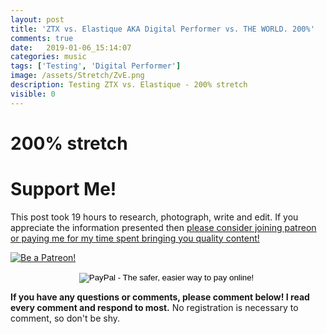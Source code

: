 ```yaml
---
layout: post
title: 'ZTX vs. Elastique AKA Digital Performer vs. THE WORLD. 200%'
comments: true
date:   2019-01-06_15:14:07 
categories: music
tags: ['Testing', 'Digital Performer']
image: /assets/Stretch/ZvE.png
description: Testing ZTX vs. Elastique - 200% stretch
visible: 0
---
```


# 200% stretch

  <script type="text/javascript" src="/admc/comparator.js?v={{ site.time | date:'%s' }}"> </script>
  <link rel="stylesheet" type="text/css" href="/admc/admc.css">
<admc path="/assets/Stretch/200" title="200% stretch">
    <file name="ZTXVox200.aac" />
    <file name="ElastiqueVox200.aac" />
</admc>
<admc path="/assets/Stretch/200" title="200% stretch">
    <file name="ZTXPuke200.aac" />
    <file name="ElastiquePuke200.aac" />
</admc>
<admc path="/assets/Stretch/200" title="200% stretch">
    <file name="ZTXOrch200.aac" />
    <file name="ElastiqueOrch200.aac" />
</admc>
<admc path="/assets/Stretch/200" title="200% stretch">
    <file name="ZTXPop200.aac" />
    <file name="ElastiquePop200.aac" />
</admc>
<admc path="/assets/Stretch/200" title="200% stretch">
    <file name="ZTXAcoustic200.aac" />
    <file name="ElastiqueAcoustic200.aac" />
</admc>
<admc path="/assets/Stretch/200" title="200% stretch">
    <file name="ZTXDrum200.aac" />
    <file name="ElastiqueDrum200.aac" />
</admc>
<admc path="/assets/Stretch/200" title="200% stretch">
    <file name="ZTXBass200.aac" />
    <file name="ElastiqueBass200.aac" />
</admc>
<admc path="/assets/Stretch/200" title="200% stretch">
    <file name="ZTXTrumpet200.aac" />
    <file name="ElastiqueTrumpet200.aac" />
</admc>

# Support Me!

This post took 19 hours to research, photograph, write and edit. If you appreciate the information presented then <a href="/DonateNow/">please consider joining patreon or paying me for my time spent bringing you quality content!</a>

<a href="https://www.patreon.com/bePatron?u=7465992"> <img class="patreon-button" src="/assets/Patreon.png" alt="Be a Patreon!"></a>

<form style="text-align: center;" action="https://www.paypal.com/cgi-bin/webscr" method="post" target="_top">
<input type="hidden" name="cmd" value="_s-xclick">
<input type="hidden" name="hosted_button_id" value="BR247JAZBTUJJ">
<input type="image" src="https://www.paypalobjects.com/en_US/i/btn/btn_donateCC_LG.gif" border="0" name="submit" alt="PayPal - The safer, easier way to pay online!">
<img alt="" border="0" src="https://www.paypalobjects.com/en_US/i/scr/pixel.gif" width="1" height="1">
</form>

**If you have any questions or comments, please comment below! I read every comment and respond to most.** No registration is necessary to comment, so don't be shy.

